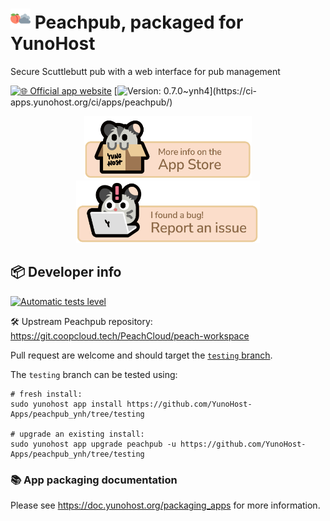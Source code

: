 <!--
N.B.: This README was automatically generated by <https://github.com/YunoHost/apps_tools/blob/main/readme_generator>
It shall NOT be edited by hand.
-->

<h1>
  <img src="https://raw.githubusercontent.com/YunoHost/apps/main/logos/peachpub.png" width="32px" alt="Logo of Peachpub">
  Peachpub, packaged for YunoHost
</h1>

Secure Scuttlebutt pub with a web interface for pub management

[![🌐 Official app website](https://img.shields.io/badge/Official_app_website-darkgreen?style=for-the-badge)](https://www.tildefriends.net/)
[![Version: 0.7.0~ynh4](https://img.shields.io/badge/Version-0.7.0~ynh4-rgba(0,150,0,1)?style=for-the-badge)](https://ci-apps.yunohost.org/ci/apps/peachpub/)

<div align="center">
<a href="https://apps.yunohost.org/app/peachpub"><img height="100px" src="https://github.com/YunoHost/yunohost-artwork/raw/refs/heads/main/badges/neopossum-badges/badge_more_info_on_the_appstore.svg"/></a>
<a href="https://github.com/YunoHost-Apps/peachpub_ynh/issues"><img height="100px" src="https://github.com/YunoHost/yunohost-artwork/raw/refs/heads/main/badges/neopossum-badges/badge_report_an_issue.svg"/></a>
</div>

## 📦 Developer info

[![Automatic tests level](https://apps.yunohost.org/badge/cilevel/peachpub)](https://ci-apps.yunohost.org/ci/apps/peachpub/)

🛠️ Upstream Peachpub repository: <https://git.coopcloud.tech/PeachCloud/peach-workspace>

Pull request are welcome and should target the [`testing` branch](https://github.com/YunoHost-Apps/peachpub_ynh/tree/testing).

The `testing` branch can be tested using:
```
# fresh install:
sudo yunohost app install https://github.com/YunoHost-Apps/peachpub_ynh/tree/testing

# upgrade an existing install:
sudo yunohost app upgrade peachpub -u https://github.com/YunoHost-Apps/peachpub_ynh/tree/testing
```

### 📚 App packaging documentation

Please see <https://doc.yunohost.org/packaging_apps> for more information.
